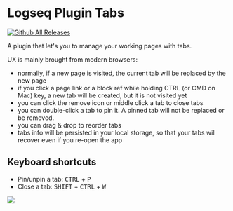 # Logseq Plugin Tabs

[![Github All Releases](https://img.shields.io/github/downloads/pengx17/logseq-plugin-tabs/total.svg)](https://github.com/pengx17/logseq-plugin-tabs/releases)

A plugin that let's you to manage your working pages with tabs.

UX is mainly brought from modern browsers:

- normally, if a new page is visited, the current tab will be replaced by the new page
- if you click a page link or a block ref while holding CTRL (or CMD on Mac) key, a new tab will be created, but it is not visited yet
- you can click the remove icon or middle click a tab to close tabs
- you can double-click a tab to pin it. A pinned tab will not be replaced or be removed.
- you can drag & drop to reorder tabs
- tabs info will be persisted in your local storage, so that your tabs will recover even if you re-open the app

## Keyboard shortcuts

- Pin/unpin a tab: <kbd>CTRL</kbd> + <kbd>P</kbd>
- Close a tab: <kbd>SHIFT</kbd> + <kbd>CTRL</kbd> + <kbd>W</kbd>

![](./demo.gif)
